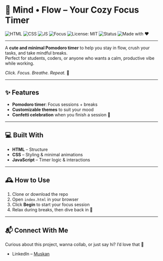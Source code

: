 # 🍃 Mind • Flow – Your Cozy Focus Timer

![HTML](https://img.shields.io/badge/Built%20with-HTML-orange?logo=html5&logoColor=white)
![CSS](https://img.shields.io/badge/Styled%20with-CSS-blueviolet?logo=css3&logoColor=white)
![JS](https://img.shields.io/badge/Powered%20by-JavaScript-yellow?logo=javascript&logoColor=white)
![Focus](https://img.shields.io/badge/Focus%20Mode-On-brightgreen)
![License: MIT](https://img.shields.io/badge/License-MIT-green)
![Status](https://img.shields.io/badge/Status-Active-8A2BE2)
![Made with ❤️](https://img.shields.io/badge/Made%20with-%E2%9D%A4-red)


---

A **cute and minimal Pomodoro timer** to help you stay in flow, crush your tasks, and take mindful breaks.  
Perfect for students, coders, or anyone who wants a calm, productive vibe while working.  

*Click. Focus. Breathe. Repeat.* 🌸

---

## ✨ Features
- **Pomodoro timer**: Focus sessions + breaks
- **Customizable themes** to suit your mood  
- **Confetti celebration** when you finish a session 🎉  

---

## 💻 Built With
- **HTML** – Structure  
- **CSS** – Styling & minimal animations  
- **JavaScript** – Timer logic & interactions  

---

## 🕰️ How to Use
1. Clone or download the repo  
2. Open `index.html` in your browser  
3. Click **Begin** to start your focus session  
4. Relax during breaks, then dive back in 🌿  

---

## 📬 Connect With Me
Curious about this project, wanna collab, or just say hi? I’d love that 🩷 

- LinkedIn – [Muskan](https://www.linkedin.com/in/bhmuxkan)
